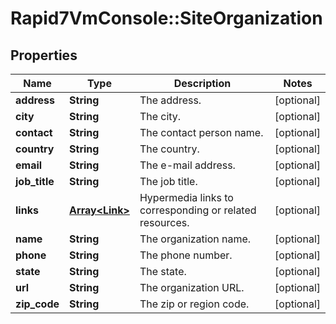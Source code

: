 # Rapid7VmConsole::SiteOrganization

## Properties
Name | Type | Description | Notes
------------ | ------------- | ------------- | -------------
**address** | **String** | The address. | [optional] 
**city** | **String** | The city. | [optional] 
**contact** | **String** | The contact person name. | [optional] 
**country** | **String** | The country. | [optional] 
**email** | **String** | The e-mail address. | [optional] 
**job_title** | **String** | The job title. | [optional] 
**links** | [**Array&lt;Link&gt;**](Link.md) | Hypermedia links to corresponding or related resources. | [optional] 
**name** | **String** | The organization name. | [optional] 
**phone** | **String** | The phone number. | [optional] 
**state** | **String** | The state. | [optional] 
**url** | **String** | The organization URL. | [optional] 
**zip_code** | **String** | The zip or region code. | [optional] 



